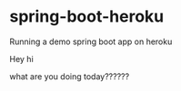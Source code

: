 spring-boot-heroku
==================

Running a demo spring boot app on heroku


Hey hi


what are you doing today??????

